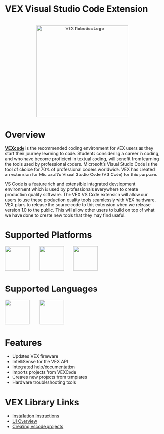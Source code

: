 # VEX Visual Studio Code Extension

<p align="center">
  <br />
<img src="https://content.vexrobotics.com/vscode/readme/vexrobotics.png" alt="VEX Robotics Logo" height="300px" />
</p>


# Overview
[**VEXcode**](https://code.vex.com) is the recommended coding environment for VEX users as they start their journey learning to code. Students considering a career in coding, and who have become proficient in textual coding, will benefit from learning the tools used by professional coders.  Microsoft’s Visual Studio Code is the tool of choice for 70% of professional coders worldwide. VEX has created an extension for Microsoft’s Visual Studio Code (VS Code) for this  purpose.

VS Code is a feature rich and extensible integrated development environment which is used by professionals everywhere to create production quality software. The VEX VS Code extension will allow our users to use these production quality tools seamlessly with VEX hardware. VEX plans to release the source code to this extension when we release version 1.0 to the public. This will allow other users to build on top of what we have done to create new tools that they may find useful.

# Supported Platforms
<p align="left">
<img src="https://content.vexrobotics.com/vscode/readme/vexcodeIQ2.png" width=80px> &nbsp;&nbsp;&nbsp;&nbsp;&nbsp;&nbsp; 
<img src="https://content.vexrobotics.com/vscode/readme/vexcodeEXP.png" width=80px> &nbsp;&nbsp;&nbsp;&nbsp;&nbsp;&nbsp; 
<img src="https://content.vexrobotics.com/vscode/readme/vexcodeV5.png" width=80px>  
</p>

# Supported Languages
<p align="left">
<img src="https://content.vexrobotics.com/vscode/readme/cpp_icon.png" width=80px> &nbsp;&nbsp;&nbsp;&nbsp;&nbsp;&nbsp;
<img src="https://content.vexrobotics.com/vscode/readme/python_icon.png" width=80px> &nbsp;&nbsp;&nbsp;&nbsp;&nbsp;&nbsp;
</p>

# Features
* Updates VEX firmware
* IntelliSense for the VEX API
* Integrated help/documentation
* Imports projects from VEXCode
* Creates new projects from templates
* Hardware troubleshooting tools

# VEX Library Links
* [Installation Instructions](https://link.vex.com/vs-code-installation)
* [UI Overview](https://link.vex.com/vs-ui)
* [Creating vscode projects](https://link.vex.com/vs-get-started)


